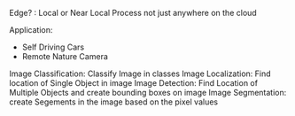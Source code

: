 Edge? : Local or Near Local Process not just anywhere on the cloud

Application:
* Self Driving Cars
* Remote Nature Camera

Image Classification: Classify Image in classes
Image Localization: Find location of Single Object in image
Image Detection: Find Location of Multiple Objects and create bounding boxes on image
Image Segmentation: create Segements in the image based on the pixel values 
